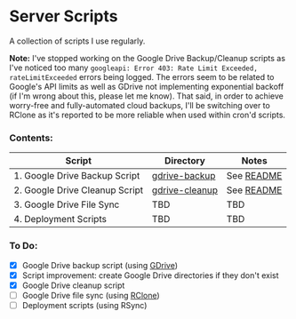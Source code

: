 # Server Scripts

A collection of scripts I use regularly.

**Note:** I've stopped working on the Google Drive Backup/Cleanup scripts as I've noticed too many `googleapi: Error 403: Rate Limit Exceeded, rateLimitExceeded` errors being logged. The errors seem to be related to Google's API limits as well as GDrive not implementing exponential backoff (if I'm wrong about this, please let me know). That said, in order to achieve worry-free and fully-automated cloud backups, I'll be switching over to RClone as it's reported to be more reliable when used within cron'd scripts.

### Contents:

| Script 							| Directory				| Notes 			|
|-----------------------------------|-----------------------|-------------------|
| 1. Google Drive Backup Script 	| [gdrive-backup][1] 	| See [README][2] 	|
| 2. Google Drive Cleanup Script 	| [gdrive-cleanup][3] 	| See [README][4] 	|
| 3. Google Drive File Sync 		| TBD 					| TBD 				|
| 4. Deployment Scripts 			| TBD 					| TBD 				|

### To Do:
- [X] Google Drive backup script (using [GDrive][5])
- [X] Script improvement: create Google Drive directories if they don't exist
- [X] Google Drive cleanup script
- [ ] Google Drive file sync (using [RClone][6])
- [ ] Deployment scripts (using RSync)

[1]: gdrive-backup/
[2]: gdrive-backup/README.md
[3]: gdrive-cleanup/
[4]: gdrive-cleanup/README.md
[5]: https://github.com/prasmussen/gdrive
[6]: https://github.com/ncw/rclone/